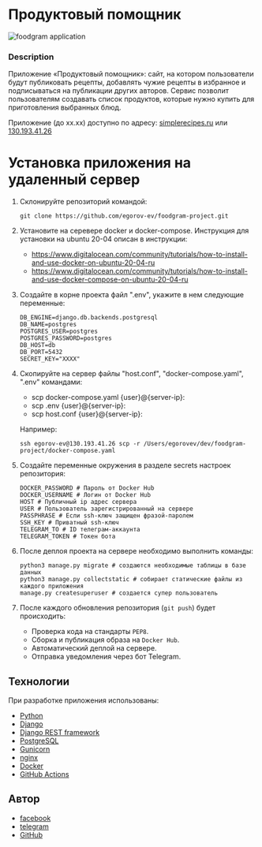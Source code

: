 # Продуктовый помощник

![foodgram application](https://github.com/egorov-ev/foodgram-project/workflows/foodgram%20application/badge.svg)

### Description

Приложение «Продуктовый помощник»: сайт, на котором пользователи будут
публиковать рецепты, добавлять чужие рецепты в избранное и подписываться на
публикации других авторов. Сервис позволит пользователям создавать список
продуктов, которые нужно купить для приготовления выбранных блюд.

Приложение (до хх.хх) доступно по адресу: [simplerecipes.ru](simplerecipes.ru)
или [130.193.41.26](http://130.193.41.26)

# Установка приложения на удаленный сервер

1. Склонируйте репозиторий командой:
    ```
    git clone https://github.com/egorov-ev/foodgram-project.git
    ```
2. Установите на серевере docker и docker-compose. Инструкция для установки на
   ubuntu 20-04 описан в инструкции:
    - https://www.digitalocean.com/community/tutorials/how-to-install-and-use-docker-on-ubuntu-20-04-ru
    - https://www.digitalocean.com/community/tutorials/how-to-install-and-use-docker-compose-on-ubuntu-20-04-ru
3. Создайте в корне проекта файл ".env", укажите в нем следующие переменные:
    ```
    DB_ENGINE=django.db.backends.postgresql
    DB_NAME=postgres
    POSTGRES_USER=postgres
    POSTGRES_PASSWORD=postgres
    DB_HOST=db
    DB_PORT=5432
    SECRET_KEY="ХХХХ"
    ```
4. Скопируйте на сервер файлы "host.conf", "docker-compose.yaml", ".env"
   командами:
    * scp docker-compose.yaml {user}@{server-ip}:
    * scp .env {user}@{server-ip}:
    * scp host.conf {user}@{server-ip}:

   Например:
   ```
   ssh egorov-ev@130.193.41.26 scp -r /Users/egorovev/dev/foodgram-project/docker-compose.yaml
   ```
5. Создайте переменные окружения в разделе secrets настроек репозитория:
    ```
    DOCKER_PASSWORD # Пароль от Docker Hub
    DOCKER_USERNAME # Логин от Docker Hub
    HOST # Публичный ip адрес сервера
    USER # Пользователь зарегистрированный на сервере
    PASSPHRASE # Если ssh-ключ защищен фразой-паролем
    SSH_KEY # Приватный ssh-ключ
    TELEGRAM_TO # ID телеграм-аккаунта
    TELEGRAM_TOKEN # Токен бота
    ```
6. После деплоя проекта на сервере необходимо выполнить команды:
   ```
   python3 manage.py migrate # cоздаются необходимые таблицы в базе данных
   python3 manage.py collectstatic # собирает статические файлы из каждого приложения
   manage.py createsuperuser # создается супер пользователь
   ```
7. После каждого обновления репозитория (`git push`) будет происходить:
    - Проверка кода на стандарты `PEP8`.
    - Сборка и публикация образа на `Docker Hub`.
    - Автоматический деплой на сервере.
    - Отправка уведомления через бот Telegram.

## Технологии

При разработке приложения использованы:

* [Python](https://www.python.org/)
* [Django](https://www.djangoproject.com/)
* [Django REST framework](https://www.django-rest-framework.org/)
* [PostgreSQL](https://www.postgresql.org/)
* [Gunicorn](https://gunicorn.org/)
* [nginx](https://nginx.org)
* [Docker](https://www.docker.com/)
* [GitHub Actions](https://github.com/features/actions)

## Автор

* [facebook](https://www.facebook.com/theonlyegor)
* [telegram](https://t.me/e_egor)
* [GitHub](https://github.com/egorov-ev)
